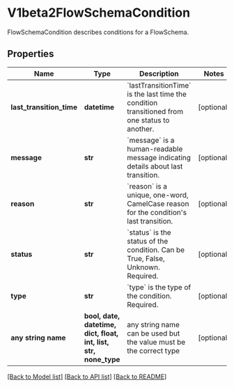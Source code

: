 # V1beta2FlowSchemaCondition

FlowSchemaCondition describes conditions for a FlowSchema.

## Properties
Name | Type | Description | Notes
------------ | ------------- | ------------- | -------------
**last_transition_time** | **datetime** | &#x60;lastTransitionTime&#x60; is the last time the condition transitioned from one status to another. | [optional] 
**message** | **str** | &#x60;message&#x60; is a human-readable message indicating details about last transition. | [optional] 
**reason** | **str** | &#x60;reason&#x60; is a unique, one-word, CamelCase reason for the condition&#39;s last transition. | [optional] 
**status** | **str** | &#x60;status&#x60; is the status of the condition. Can be True, False, Unknown. Required. | [optional] 
**type** | **str** | &#x60;type&#x60; is the type of the condition. Required. | [optional] 
**any string name** | **bool, date, datetime, dict, float, int, list, str, none_type** | any string name can be used but the value must be the correct type | [optional]

[[Back to Model list]](../README.md#documentation-for-models) [[Back to API list]](../README.md#documentation-for-api-endpoints) [[Back to README]](../README.md)



